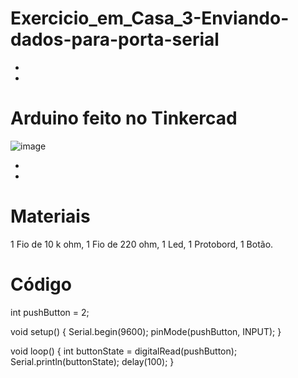 # Exercicio_em_Casa_3-Enviando-dados-para-porta-serial
-
-
# Arduino feito no Tinkercad
![image](https://github.com/user-attachments/assets/47eae7e9-22ea-42b0-b326-15d0d9faf104)

-
-
# Materiais
1 Fio de 10 k ohm,
1 Fio de 220 ohm,
1 Led,
1 Protobord,
1 Botão.

# Código
int pushButton = 2;

void setup() {
  Serial.begin(9600);
  pinMode(pushButton, INPUT);
}

void loop() {
  int buttonState = digitalRead(pushButton);
  Serial.println(buttonState);
  delay(100);
}
